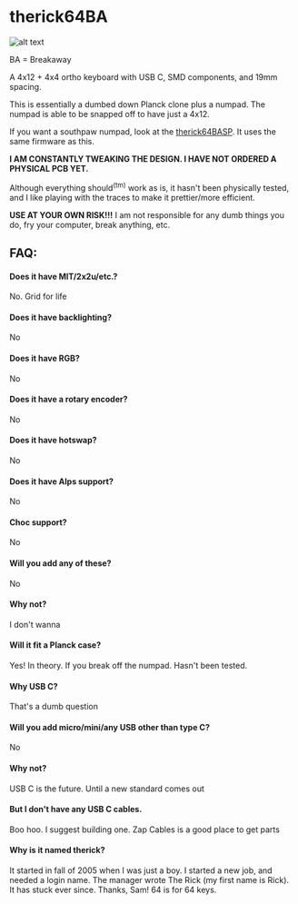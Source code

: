 # therick64BA
![alt text](https://github.com/therickthe/therick64BA/blob/master/01%20therick64BA_bottom.png)

BA = Breakaway

A 4x12 + 4x4 ortho keyboard with USB C, SMD components, and 19mm spacing.

This is essentially a dumbed down Planck clone plus a numpad. The numpad is able to be snapped off to have just a 4x12.

If you want a southpaw numpad, look at the [therick64BASP](https://github.com/therickthe/therick64BASP). It uses the same firmware as this.

**I AM CONSTANTLY TWEAKING THE DESIGN. I HAVE NOT ORDERED A PHYSICAL PCB YET.**

Although everything should<sup>(tm)</sup> work as is, it hasn't been physically tested, and I like playing with the traces to make it prettier/more efficient.

**USE AT YOUR OWN RISK!!!** I am not responsible for any dumb things you do, fry your computer, break anything, etc.

## FAQ:
#### Does it have MIT/2x2u/etc.? 
No. Grid for life

#### Does it have backlighting?
No

#### Does it have RGB?
No

#### Does it have a rotary encoder?
No

#### Does it have hotswap?
No

#### Does it have Alps support?
No

#### Choc support?
No

#### Will you add any of these?
No

#### Why not?
I don't wanna

#### Will it fit a Planck case?
Yes! In theory. If you break off the numpad. Hasn't been tested.

#### Why USB C?
That's a dumb question

#### Will you add micro/mini/any USB other than type C?
No

#### Why not?
USB C is the future. Until a new standard comes out

#### But I don't have any USB C cables.
Boo hoo. I suggest building one. Zap Cables is a good place to get parts

#### Why is it named therick?
It started in fall of 2005 when I was just a boy. I started a new job, and needed a login name. The manager wrote The Rick (my first name is Rick). It has stuck ever since. Thanks, Sam! 64 is for 64 keys.


